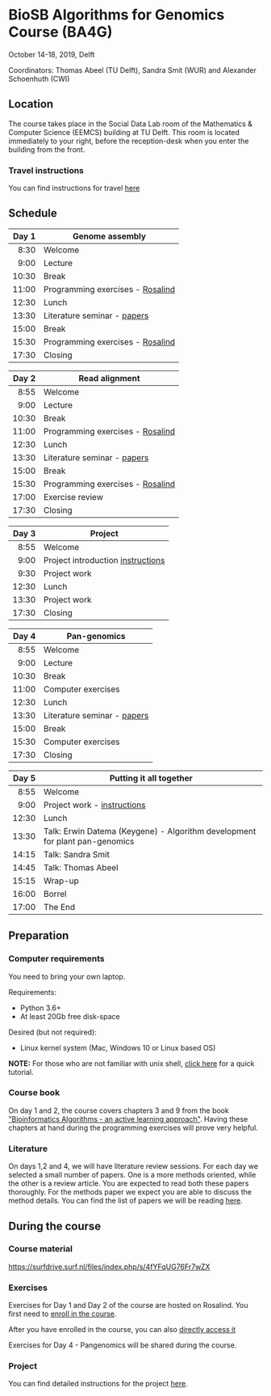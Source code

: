 # BioSB Algorithms for Genomics Course (BA4G)

October 14-18, 2019, Delft

Coordinators: Thomas Abeel (TU Delft), Sandra Smit (WUR) and Alexander Schoenhuth (CWI)

## Location

The course takes place in the Social Data Lab room of the Mathematics & Computer Science (EEMCS) building at TU Delft. This room is located immediately to your right, before the reception-desk when you enter the building from the front.

### Travel instructions
You can find instructions for travel [here](https://iamap.tudelft.nl/en/poi/mathematics-computer-science-eemcs/)



## Schedule

|Day 1| Genome assembly      |
|------:|-----------------------------|
|  8:30 | Welcome                     |
|  9:00 | Lecture                     |
| 10:30 | Break                       |
| 11:00 | Programming exercises - [Rosalind][ex]|
| 12:30 | Lunch                       |
| 13:30 | Literature seminar - [papers][lit]|
| 15:00 | Break                       |
| 15:30 | Programming exercises - [Rosalind][ex]|
| 17:30 | Closing                     |

|Day 2  | Read alignment       |
|------:|-----------------------------|
|  8:55 | Welcome                     |
|  9:00 | Lecture                     |
| 10:30 | Break                       |
| 11:00 | Programming exercises - [Rosalind][ex]|
| 12:30 | Lunch                       |
| 13:30 | Literature seminar - [papers][lit]|
| 15:00 | Break                       |
| 15:30 | Programming exercises - [Rosalind][ex]|
| 17:00 | Exercise review             |
| 17:30 | Closing                     |

|Day 3  |Project              |
|------:|-----------------------------|
|  8:55 | Welcome                     |
|  9:00 | Project introduction [instructions][proj]|
|  9:30 | Project work                |
| 12:30 | Lunch                       |
| 13:30 | Project work                |
| 17:30 | Closing                     |

|Day 4  | Pan-genomics         |
|------:|-----------------------------|
|  8:55 | Welcome                     |
|  9:00 | Lecture                     |
| 10:30 | Break                       |
| 11:00 | Computer exercises          |
| 12:30 | Lunch                       |
| 13:30 | Literature seminar - [papers][lit]|
| 15:00 | Break                       |
| 15:30 | Computer exercises          |
| 17:30 | Closing                     |

|Day 5  | Putting it all together |
|------:|-----------------------------|
|  8:55 | Welcome                     |
|  9:00 | Project work - [instructions][proj]|
| 12:30 | Lunch                       |
| 13:30 | Talk\: Erwin Datema (Keygene) - Algorithm development for plant pan-genomics |
| 14:15 | Talk\: Sandra Smit  |
| 14:45 | Talk\: Thomas Abeel         |
| 15:15 | Wrap-up|
| 16:00 | Borrel                      |
| 17:00 | The End                     |

## Preparation
### Computer requirements
You need to bring your own laptop. 

Requirements: 
* Python 3.6+
* At least 20Gb free disk-space

Desired (but not required): 
* Linux kernel system (Mac, Windows 10 or Linux based OS)

__NOTE:__ For those who are not familiar with unix shell, [click here][unix] for a quick tutorial.

### Course book
On day 1 and 2, the course covers chapters 3 and 9 from the book ["Bioinformatics Algorithms - an active learning approach"](http://bioinformaticsalgorithms.com/). Having these chapters at hand during the programming exercises will prove very helpful.


### Literature
On days 1,2 and 4, we will have literature review sessions. For each day we selected a small number of papers. One is a more methods oriented, while the other is a review article. You are expected to read both these papers thoroughly. For the methods paper we expect you are able to discuss the method details.
You can find the list of papers we will be reading [here][lit].

## During the course

### Course material

https://surfdrive.surf.nl/files/index.php/s/4fYFqUG76Fr7wZX

### Exercises 
Exercises for Day 1 and Day 2 of the course are hosted on Rosalind. You first need to [enroll in the course](http://rosalind.info/classes/enroll/b694ec3604/).

After you have enrolled in the course, you can also [directly access it][ex] 

Exercises for Day 4 - Pangenomics will be shared during the course.

### Project
You can find detailed instructions for the project [here][proj].

[unix]: https://ba4g.github.io/unix-intro.html
[lit]: https://ba4g.github.io/literature-review.html
[ex]: http://rosalind.info/classes/614/
[proj]: https://ba4g.github.io/project-instructions.html
